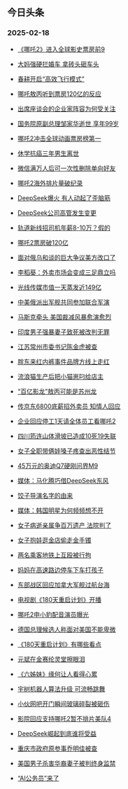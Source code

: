 ## 今日头条 
### 2025-02-18

+ [《哪吒2》进入全球影史票房前9](https://www.toutiao.com/trending/7472346566808931850/%3Fcategory_name%3Dtopic_innerflow%26event_type%3Dhot_board%26log_pb%3D%257B%2522category_name%2522%253A%2522topic_innerflow%2522%252C%2522cluster_type%2522%253A%25221%2522%252C%2522enter_from%2522%253A%2522click_category%2522%252C%2522entrance_hotspot%2522%253A%2522outside%2522%252C%2522event_type%2522%253A%2522hot_board%2522%252C%2522hot_board_cluster_id%2522%253A%25227472346566808931850%2522%252C%2522hot_board_impr_id%2522%253A%252220250218001145283BB2722C1CE6916C0E%2522%252C%2522jump_page%2522%253A%2522hot_board_page%2522%252C%2522location%2522%253A%2522news_hot_card%2522%252C%2522page_location%2522%253A%2522hot_board_page%2522%252C%2522rank%2522%253A%25221%2522%252C%2522source%2522%253A%2522trending_tab%2522%252C%2522style_id%2522%253A%252240132%2522%252C%2522title%2522%253A%2522%25E3%2580%258A%25E5%2593%25AA%25E5%2590%25922%25E3%2580%258B%25E8%25BF%259B%25E5%2585%25A5%25E5%2585%25A8%25E7%2590%2583%25E5%25BD%25B1%25E5%258F%25B2%25E7%25A5%25A8%25E6%2588%25BF%25E5%2589%258D9%2522%257D%26rank%3D1%26style_id%3D40132%26topic_id%3D7472346566808931850)

+ [大妈强硬拦婚车 拿砖头砸车头](https://www.toutiao.com/trending/7472254034498338825/%3Fcategory_name%3Dtopic_innerflow%26event_type%3Dhot_board%26log_pb%3D%257B%2522category_name%2522%253A%2522topic_innerflow%2522%252C%2522cluster_type%2522%253A%25226%2522%252C%2522enter_from%2522%253A%2522click_category%2522%252C%2522entrance_hotspot%2522%253A%2522outside%2522%252C%2522event_type%2522%253A%2522hot_board%2522%252C%2522hot_board_cluster_id%2522%253A%25227472254034498338825%2522%252C%2522hot_board_impr_id%2522%253A%252220250218001145283BB2722C1CE6916C0E%2522%252C%2522jump_page%2522%253A%2522hot_board_page%2522%252C%2522location%2522%253A%2522news_hot_card%2522%252C%2522page_location%2522%253A%2522hot_board_page%2522%252C%2522rank%2522%253A%25222%2522%252C%2522source%2522%253A%2522trending_tab%2522%252C%2522style_id%2522%253A%252240132%2522%252C%2522title%2522%253A%2522%25E5%25A4%25A7%25E5%25A6%2588%25E5%25BC%25BA%25E7%25A1%25AC%25E6%258B%25A6%25E5%25A9%259A%25E8%25BD%25A6%2B%25E6%258B%25BF%25E7%25A0%2596%25E5%25A4%25B4%25E7%25A0%25B8%25E8%25BD%25A6%25E5%25A4%25B4%2522%257D%26rank%3D2%26style_id%3D40132%26topic_id%3D7472254034498338825)

+ [春耕开启“高效飞行模式”](https://www.toutiao.com/article/7472301209341166132)

+ [哪吒敖丙听到票房120亿的反应](https://www.toutiao.com/trending/7471553085001957427/%3Fcategory_name%3Dtopic_innerflow%26event_type%3Dhot_board%26log_pb%3D%257B%2522category_name%2522%253A%2522topic_innerflow%2522%252C%2522cluster_type%2522%253A%25228%2522%252C%2522enter_from%2522%253A%2522click_category%2522%252C%2522entrance_hotspot%2522%253A%2522outside%2522%252C%2522event_type%2522%253A%2522hot_board%2522%252C%2522hot_board_cluster_id%2522%253A%25227471553085001957427%2522%252C%2522hot_board_impr_id%2522%253A%252220250218001145283BB2722C1CE6916C0E%2522%252C%2522jump_page%2522%253A%2522hot_board_page%2522%252C%2522location%2522%253A%2522news_hot_card%2522%252C%2522page_location%2522%253A%2522hot_board_page%2522%252C%2522rank%2522%253A%25224%2522%252C%2522source%2522%253A%2522trending_tab%2522%252C%2522style_id%2522%253A%252240132%2522%252C%2522title%2522%253A%2522%25E5%2593%25AA%25E5%2590%2592%25E6%2595%2596%25E4%25B8%2599%25E5%2590%25AC%25E5%2588%25B0%25E7%25A5%25A8%25E6%2588%25BF120%25E4%25BA%25BF%25E7%259A%2584%25E5%258F%258D%25E5%25BA%2594%2522%257D%26rank%3D4%26style_id%3D40132%26topic_id%3D7471553085001957427)

+ [出席座谈会的企业家阵容为何受关注](https://www.toutiao.com/trending/7472268721311108617/%3Fcategory_name%3Dtopic_innerflow%26event_type%3Dhot_board%26log_pb%3D%257B%2522category_name%2522%253A%2522topic_innerflow%2522%252C%2522cluster_type%2522%253A%25221%2522%252C%2522enter_from%2522%253A%2522click_category%2522%252C%2522entrance_hotspot%2522%253A%2522outside%2522%252C%2522event_type%2522%253A%2522hot_board%2522%252C%2522hot_board_cluster_id%2522%253A%25227472268721311108617%2522%252C%2522hot_board_impr_id%2522%253A%252220250218001145283BB2722C1CE6916C0E%2522%252C%2522jump_page%2522%253A%2522hot_board_page%2522%252C%2522location%2522%253A%2522news_hot_card%2522%252C%2522page_location%2522%253A%2522hot_board_page%2522%252C%2522rank%2522%253A%25225%2522%252C%2522source%2522%253A%2522trending_tab%2522%252C%2522style_id%2522%253A%252240132%2522%252C%2522title%2522%253A%2522%25E5%2587%25BA%25E5%25B8%25AD%25E5%25BA%25A7%25E8%25B0%2588%25E4%25BC%259A%25E7%259A%2584%25E4%25BC%2581%25E4%25B8%259A%25E5%25AE%25B6%25E9%2598%25B5%25E5%25AE%25B9%25E4%25B8%25BA%25E4%25BD%2595%25E5%258F%2597%25E5%2585%25B3%25E6%25B3%25A8%2522%257D%26rank%3D5%26style_id%3D40132%26topic_id%3D7472268721311108617)

+ [国务院原副总理邹家华逝世 享年99岁](https://www.toutiao.com/trending/7472314193128275994/%3Fcategory_name%3Dtopic_innerflow%26event_type%3Dhot_board%26log_pb%3D%257B%2522category_name%2522%253A%2522topic_innerflow%2522%252C%2522cluster_type%2522%253A%25222%2522%252C%2522enter_from%2522%253A%2522click_category%2522%252C%2522entrance_hotspot%2522%253A%2522outside%2522%252C%2522event_type%2522%253A%2522hot_board%2522%252C%2522hot_board_cluster_id%2522%253A%25227472314193128275994%2522%252C%2522hot_board_impr_id%2522%253A%252220250218001145283BB2722C1CE6916C0E%2522%252C%2522jump_page%2522%253A%2522hot_board_page%2522%252C%2522location%2522%253A%2522news_hot_card%2522%252C%2522page_location%2522%253A%2522hot_board_page%2522%252C%2522rank%2522%253A%25226%2522%252C%2522source%2522%253A%2522trending_tab%2522%252C%2522style_id%2522%253A%252240132%2522%252C%2522title%2522%253A%2522%25E5%259B%25BD%25E5%258A%25A1%25E9%2599%25A2%25E5%258E%259F%25E5%2589%25AF%25E6%2580%25BB%25E7%2590%2586%25E9%2582%25B9%25E5%25AE%25B6%25E5%258D%258E%25E9%2580%259D%25E4%25B8%2596%2B%25E4%25BA%25AB%25E5%25B9%25B499%25E5%25B2%2581%2522%257D%26rank%3D6%26style_id%3D40132%26topic_id%3D7472314193128275994)

+ [哪吒2冲击全球动画票房榜第一](https://www.toutiao.com/trending/7472226472225164827/%3Fcategory_name%3Dtopic_innerflow%26event_type%3Dhot_board%26log_pb%3D%257B%2522category_name%2522%253A%2522topic_innerflow%2522%252C%2522cluster_type%2522%253A%25222%2522%252C%2522enter_from%2522%253A%2522click_category%2522%252C%2522entrance_hotspot%2522%253A%2522outside%2522%252C%2522event_type%2522%253A%2522hot_board%2522%252C%2522hot_board_cluster_id%2522%253A%25227472226472225164827%2522%252C%2522hot_board_impr_id%2522%253A%252220250218001145283BB2722C1CE6916C0E%2522%252C%2522jump_page%2522%253A%2522hot_board_page%2522%252C%2522location%2522%253A%2522news_hot_card%2522%252C%2522page_location%2522%253A%2522hot_board_page%2522%252C%2522rank%2522%253A%25227%2522%252C%2522source%2522%253A%2522trending_tab%2522%252C%2522style_id%2522%253A%252240132%2522%252C%2522title%2522%253A%2522%25E5%2593%25AA%25E5%2590%25922%25E5%2586%25B2%25E5%2587%25BB%25E5%2585%25A8%25E7%2590%2583%25E5%258A%25A8%25E7%2594%25BB%25E7%25A5%25A8%25E6%2588%25BF%25E6%25A6%259C%25E7%25AC%25AC%25E4%25B8%2580%2522%257D%26rank%3D7%26style_id%3D40132%26topic_id%3D7472226472225164827)

+ [休学抗癌三年男生离世](https://www.toutiao.com/trending/7472305609745023039/%3Fcategory_name%3Dtopic_innerflow%26event_type%3Dhot_board%26log_pb%3D%257B%2522category_name%2522%253A%2522topic_innerflow%2522%252C%2522cluster_type%2522%253A%25220%2522%252C%2522enter_from%2522%253A%2522click_category%2522%252C%2522entrance_hotspot%2522%253A%2522outside%2522%252C%2522event_type%2522%253A%2522hot_board%2522%252C%2522hot_board_cluster_id%2522%253A%25227472305609745023039%2522%252C%2522hot_board_impr_id%2522%253A%252220250218001145283BB2722C1CE6916C0E%2522%252C%2522jump_page%2522%253A%2522hot_board_page%2522%252C%2522location%2522%253A%2522news_hot_card%2522%252C%2522page_location%2522%253A%2522hot_board_page%2522%252C%2522rank%2522%253A%25228%2522%252C%2522source%2522%253A%2522trending_tab%2522%252C%2522style_id%2522%253A%252240132%2522%252C%2522title%2522%253A%2522%25E4%25BC%2591%25E5%25AD%25A6%25E6%258A%2597%25E7%2599%258C%25E4%25B8%2589%25E5%25B9%25B4%25E7%2594%25B7%25E7%2594%259F%25E7%25A6%25BB%25E4%25B8%2596%2522%257D%26rank%3D8%26style_id%3D40132%26topic_id%3D7472305609745023039)

+ [微信满万人后可一次性删除单向好友](https://www.toutiao.com/trending/7471685895796785190/%3Fcategory_name%3Dtopic_innerflow%26event_type%3Dhot_board%26log_pb%3D%257B%2522category_name%2522%253A%2522topic_innerflow%2522%252C%2522cluster_type%2522%253A%25226%2522%252C%2522enter_from%2522%253A%2522click_category%2522%252C%2522entrance_hotspot%2522%253A%2522outside%2522%252C%2522event_type%2522%253A%2522hot_board%2522%252C%2522hot_board_cluster_id%2522%253A%25227471685895796785190%2522%252C%2522hot_board_impr_id%2522%253A%252220250218001145283BB2722C1CE6916C0E%2522%252C%2522jump_page%2522%253A%2522hot_board_page%2522%252C%2522location%2522%253A%2522news_hot_card%2522%252C%2522page_location%2522%253A%2522hot_board_page%2522%252C%2522rank%2522%253A%25229%2522%252C%2522source%2522%253A%2522trending_tab%2522%252C%2522style_id%2522%253A%252240132%2522%252C%2522title%2522%253A%2522%25E5%25BE%25AE%25E4%25BF%25A1%25E6%25BB%25A1%25E4%25B8%2587%25E4%25BA%25BA%25E5%2590%258E%25E5%258F%25AF%25E4%25B8%2580%25E6%25AC%25A1%25E6%2580%25A7%25E5%2588%25A0%25E9%2599%25A4%25E5%258D%2595%25E5%2590%2591%25E5%25A5%25BD%25E5%258F%258B%2522%257D%26rank%3D9%26style_id%3D40132%26topic_id%3D7471685895796785190)

+ [哪吒2海外排片量破纪录](https://www.toutiao.com/trending/7472155730485956105/%3Fcategory_name%3Dtopic_innerflow%26event_type%3Dhot_board%26log_pb%3D%257B%2522category_name%2522%253A%2522topic_innerflow%2522%252C%2522cluster_type%2522%253A%25222%2522%252C%2522enter_from%2522%253A%2522click_category%2522%252C%2522entrance_hotspot%2522%253A%2522outside%2522%252C%2522event_type%2522%253A%2522hot_board%2522%252C%2522hot_board_cluster_id%2522%253A%25227472155730485956105%2522%252C%2522hot_board_impr_id%2522%253A%252220250218001145283BB2722C1CE6916C0E%2522%252C%2522jump_page%2522%253A%2522hot_board_page%2522%252C%2522location%2522%253A%2522news_hot_card%2522%252C%2522page_location%2522%253A%2522hot_board_page%2522%252C%2522rank%2522%253A%252210%2522%252C%2522source%2522%253A%2522trending_tab%2522%252C%2522style_id%2522%253A%252240132%2522%252C%2522title%2522%253A%2522%25E5%2593%25AA%25E5%2590%25922%25E6%25B5%25B7%25E5%25A4%2596%25E6%258E%2592%25E7%2589%2587%25E9%2587%258F%25E7%25A0%25B4%25E7%25BA%25AA%25E5%25BD%2595%2522%257D%26rank%3D10%26style_id%3D40132%26topic_id%3D7472155730485956105)

+ [DeepSeek爆火 有人动起了歪脑筋](https://www.toutiao.com/trending/7472212857254723610/%3Fcategory_name%3Dtopic_innerflow%26event_type%3Dhot_board%26log_pb%3D%257B%2522category_name%2522%253A%2522topic_innerflow%2522%252C%2522cluster_type%2522%253A%25226%2522%252C%2522enter_from%2522%253A%2522click_category%2522%252C%2522entrance_hotspot%2522%253A%2522outside%2522%252C%2522event_type%2522%253A%2522hot_board%2522%252C%2522hot_board_cluster_id%2522%253A%25227472212857254723610%2522%252C%2522hot_board_impr_id%2522%253A%252220250218001145283BB2722C1CE6916C0E%2522%252C%2522jump_page%2522%253A%2522hot_board_page%2522%252C%2522location%2522%253A%2522news_hot_card%2522%252C%2522page_location%2522%253A%2522hot_board_page%2522%252C%2522rank%2522%253A%252211%2522%252C%2522source%2522%253A%2522trending_tab%2522%252C%2522style_id%2522%253A%252240132%2522%252C%2522title%2522%253A%2522DeepSeek%25E7%2588%2586%25E7%2581%25AB%2B%25E6%259C%2589%25E4%25BA%25BA%25E5%258A%25A8%25E8%25B5%25B7%25E4%25BA%2586%25E6%25AD%25AA%25E8%2584%2591%25E7%25AD%258B%2522%257D%26rank%3D11%26style_id%3D40132%26topic_id%3D7472212857254723610)

+ [DeepSeek公司高管发生变更](https://www.toutiao.com/trending/7471127379701039145/%3Fcategory_name%3Dtopic_innerflow%26event_type%3Dhot_board%26log_pb%3D%257B%2522category_name%2522%253A%2522topic_innerflow%2522%252C%2522cluster_type%2522%253A%25226%2522%252C%2522enter_from%2522%253A%2522click_category%2522%252C%2522entrance_hotspot%2522%253A%2522outside%2522%252C%2522event_type%2522%253A%2522hot_board%2522%252C%2522hot_board_cluster_id%2522%253A%25227471127379701039145%2522%252C%2522hot_board_impr_id%2522%253A%252220250218001145283BB2722C1CE6916C0E%2522%252C%2522jump_page%2522%253A%2522hot_board_page%2522%252C%2522location%2522%253A%2522news_hot_card%2522%252C%2522page_location%2522%253A%2522hot_board_page%2522%252C%2522rank%2522%253A%252212%2522%252C%2522source%2522%253A%2522trending_tab%2522%252C%2522style_id%2522%253A%252240132%2522%252C%2522title%2522%253A%2522DeepSeek%25E5%2585%25AC%25E5%258F%25B8%25E9%25AB%2598%25E7%25AE%25A1%25E5%258F%2591%25E7%2594%259F%25E5%258F%2598%25E6%259B%25B4%2522%257D%26rank%3D12%26style_id%3D40132%26topic_id%3D7471127379701039145)

+ [轨道新线招司机年薪8-10万？假的](https://www.toutiao.com/trending/7471608555301322791/%3Fcategory_name%3Dtopic_innerflow%26event_type%3Dhot_board%26log_pb%3D%257B%2522category_name%2522%253A%2522topic_innerflow%2522%252C%2522cluster_type%2522%253A%25222%2522%252C%2522enter_from%2522%253A%2522click_category%2522%252C%2522entrance_hotspot%2522%253A%2522outside%2522%252C%2522event_type%2522%253A%2522hot_board%2522%252C%2522hot_board_cluster_id%2522%253A%25227471608555301322791%2522%252C%2522hot_board_impr_id%2522%253A%252220250218001145283BB2722C1CE6916C0E%2522%252C%2522jump_page%2522%253A%2522hot_board_page%2522%252C%2522location%2522%253A%2522news_hot_card%2522%252C%2522page_location%2522%253A%2522hot_board_page%2522%252C%2522rank%2522%253A%252213%2522%252C%2522source%2522%253A%2522trending_tab%2522%252C%2522style_id%2522%253A%252240132%2522%252C%2522title%2522%253A%2522%25E8%25BD%25A8%25E9%2581%2593%25E6%2596%25B0%25E7%25BA%25BF%25E6%258B%259B%25E5%258F%25B8%25E6%259C%25BA%25E5%25B9%25B4%25E8%2596%25AA8-10%25E4%25B8%2587%25EF%25BC%259F%25E5%2581%2587%25E7%259A%2584%2522%257D%26rank%3D13%26style_id%3D40132%26topic_id%3D7471608555301322791)

+ [哪吒2票房破120亿](https://www.toutiao.com/trending/7469990779533135396/%3Fcategory_name%3Dtopic_innerflow%26event_type%3Dhot_board%26log_pb%3D%257B%2522category_name%2522%253A%2522topic_innerflow%2522%252C%2522cluster_type%2522%253A%25222%2522%252C%2522enter_from%2522%253A%2522click_category%2522%252C%2522entrance_hotspot%2522%253A%2522outside%2522%252C%2522event_type%2522%253A%2522hot_board%2522%252C%2522hot_board_cluster_id%2522%253A%25227469990779533135396%2522%252C%2522hot_board_impr_id%2522%253A%252220250218001145283BB2722C1CE6916C0E%2522%252C%2522jump_page%2522%253A%2522hot_board_page%2522%252C%2522location%2522%253A%2522news_hot_card%2522%252C%2522page_location%2522%253A%2522hot_board_page%2522%252C%2522rank%2522%253A%252214%2522%252C%2522source%2522%253A%2522trending_tab%2522%252C%2522style_id%2522%253A%252240132%2522%252C%2522title%2522%253A%2522%25E5%2593%25AA%25E5%2590%25922%25E7%25A5%25A8%25E6%2588%25BF%25E7%25A0%25B4120%25E4%25BA%25BF%2522%257D%26rank%3D14%26style_id%3D40132%26topic_id%3D7469990779533135396)

+ [面对俄乌和谈的巨大争议美方改口了](https://www.toutiao.com/trending/7471449615364259867/%3Fcategory_name%3Dtopic_innerflow%26event_type%3Dhot_board%26log_pb%3D%257B%2522category_name%2522%253A%2522topic_innerflow%2522%252C%2522cluster_type%2522%253A%25226%2522%252C%2522enter_from%2522%253A%2522click_category%2522%252C%2522entrance_hotspot%2522%253A%2522outside%2522%252C%2522event_type%2522%253A%2522hot_board%2522%252C%2522hot_board_cluster_id%2522%253A%25227471449615364259867%2522%252C%2522hot_board_impr_id%2522%253A%252220250218001145283BB2722C1CE6916C0E%2522%252C%2522jump_page%2522%253A%2522hot_board_page%2522%252C%2522location%2522%253A%2522news_hot_card%2522%252C%2522page_location%2522%253A%2522hot_board_page%2522%252C%2522rank%2522%253A%252215%2522%252C%2522source%2522%253A%2522trending_tab%2522%252C%2522style_id%2522%253A%252240132%2522%252C%2522title%2522%253A%2522%25E9%259D%25A2%25E5%25AF%25B9%25E4%25BF%2584%25E4%25B9%258C%25E5%2592%258C%25E8%25B0%2588%25E7%259A%2584%25E5%25B7%25A8%25E5%25A4%25A7%25E4%25BA%2589%25E8%25AE%25AE%25E7%25BE%258E%25E6%2596%25B9%25E6%2594%25B9%25E5%258F%25A3%25E4%25BA%2586%2522%257D%26rank%3D15%26style_id%3D40132%26topic_id%3D7471449615364259867)

+ [李稻葵：外卖市场会变成三足鼎立吗](https://www.toutiao.com/trending/7472317998301187623/%3Fcategory_name%3Dtopic_innerflow%26event_type%3Dhot_board%26log_pb%3D%257B%2522category_name%2522%253A%2522topic_innerflow%2522%252C%2522cluster_type%2522%253A%252213%2522%252C%2522enter_from%2522%253A%2522click_category%2522%252C%2522entrance_hotspot%2522%253A%2522outside%2522%252C%2522event_type%2522%253A%2522hot_board%2522%252C%2522hot_board_cluster_id%2522%253A%25227472317998301187623%2522%252C%2522hot_board_impr_id%2522%253A%252220250218001145283BB2722C1CE6916C0E%2522%252C%2522jump_page%2522%253A%2522hot_board_page%2522%252C%2522location%2522%253A%2522news_hot_card%2522%252C%2522page_location%2522%253A%2522hot_board_page%2522%252C%2522rank%2522%253A%252216%2522%252C%2522source%2522%253A%2522trending_tab%2522%252C%2522style_id%2522%253A%252240132%2522%252C%2522title%2522%253A%2522%25E6%259D%258E%25E7%25A8%25BB%25E8%2591%25B5%25EF%25BC%259A%25E5%25A4%2596%25E5%258D%2596%25E5%25B8%2582%25E5%259C%25BA%25E4%25BC%259A%25E5%258F%2598%25E6%2588%2590%25E4%25B8%2589%25E8%25B6%25B3%25E9%25BC%258E%25E7%25AB%258B%25E5%2590%2597%2522%257D%26rank%3D16%26style_id%3D40132%26topic_id%3D7472317998301187623)

+ [光线传媒市值一天蒸发近149亿](https://www.toutiao.com/trending/7471238028057378825/%3Fcategory_name%3Dtopic_innerflow%26event_type%3Dhot_board%26log_pb%3D%257B%2522category_name%2522%253A%2522topic_innerflow%2522%252C%2522cluster_type%2522%253A%25221%2522%252C%2522enter_from%2522%253A%2522click_category%2522%252C%2522entrance_hotspot%2522%253A%2522outside%2522%252C%2522event_type%2522%253A%2522hot_board%2522%252C%2522hot_board_cluster_id%2522%253A%25227471238028057378825%2522%252C%2522hot_board_impr_id%2522%253A%252220250218001145283BB2722C1CE6916C0E%2522%252C%2522jump_page%2522%253A%2522hot_board_page%2522%252C%2522location%2522%253A%2522news_hot_card%2522%252C%2522page_location%2522%253A%2522hot_board_page%2522%252C%2522rank%2522%253A%252217%2522%252C%2522source%2522%253A%2522trending_tab%2522%252C%2522style_id%2522%253A%252240132%2522%252C%2522title%2522%253A%2522%25E5%2585%2589%25E7%25BA%25BF%25E4%25BC%25A0%25E5%25AA%2592%25E5%25B8%2582%25E5%2580%25BC%25E4%25B8%2580%25E5%25A4%25A9%25E8%2592%25B8%25E5%258F%2591%25E8%25BF%2591149%25E4%25BA%25BF%2522%257D%26rank%3D17%26style_id%3D40132%26topic_id%3D7471238028057378825)

+ [中美俄派出军舰共同参加联合军演](https://www.toutiao.com/trending/7471927958053011507/%3Fcategory_name%3Dtopic_innerflow%26event_type%3Dhot_board%26log_pb%3D%257B%2522category_name%2522%253A%2522topic_innerflow%2522%252C%2522cluster_type%2522%253A%25226%2522%252C%2522enter_from%2522%253A%2522click_category%2522%252C%2522entrance_hotspot%2522%253A%2522outside%2522%252C%2522event_type%2522%253A%2522hot_board%2522%252C%2522hot_board_cluster_id%2522%253A%25227471927958053011507%2522%252C%2522hot_board_impr_id%2522%253A%252220250218001145283BB2722C1CE6916C0E%2522%252C%2522jump_page%2522%253A%2522hot_board_page%2522%252C%2522location%2522%253A%2522news_hot_card%2522%252C%2522page_location%2522%253A%2522hot_board_page%2522%252C%2522rank%2522%253A%252218%2522%252C%2522source%2522%253A%2522trending_tab%2522%252C%2522style_id%2522%253A%252240132%2522%252C%2522title%2522%253A%2522%25E4%25B8%25AD%25E7%25BE%258E%25E4%25BF%2584%25E6%25B4%25BE%25E5%2587%25BA%25E5%2586%259B%25E8%2588%25B0%25E5%2585%25B1%25E5%2590%258C%25E5%258F%2582%25E5%258A%25A0%25E8%2581%2594%25E5%2590%2588%25E5%2586%259B%25E6%25BC%2594%2522%257D%26rank%3D18%26style_id%3D40132%26topic_id%3D7471927958053011507)

+ [马斯克牵头 美国裁减风暴愈演愈烈](https://www.toutiao.com/trending/7472079158391177243/%3Fcategory_name%3Dtopic_innerflow%26event_type%3Dhot_board%26log_pb%3D%257B%2522category_name%2522%253A%2522topic_innerflow%2522%252C%2522cluster_type%2522%253A%25220%2522%252C%2522enter_from%2522%253A%2522click_category%2522%252C%2522entrance_hotspot%2522%253A%2522outside%2522%252C%2522event_type%2522%253A%2522hot_board%2522%252C%2522hot_board_cluster_id%2522%253A%25227472079158391177243%2522%252C%2522hot_board_impr_id%2522%253A%252220250218001145283BB2722C1CE6916C0E%2522%252C%2522jump_page%2522%253A%2522hot_board_page%2522%252C%2522location%2522%253A%2522news_hot_card%2522%252C%2522page_location%2522%253A%2522hot_board_page%2522%252C%2522rank%2522%253A%252219%2522%252C%2522source%2522%253A%2522trending_tab%2522%252C%2522style_id%2522%253A%252240132%2522%252C%2522title%2522%253A%2522%25E9%25A9%25AC%25E6%2596%25AF%25E5%2585%258B%25E7%2589%25B5%25E5%25A4%25B4%2B%25E7%25BE%258E%25E5%259B%25BD%25E8%25A3%2581%25E5%2587%258F%25E9%25A3%258E%25E6%259A%25B4%25E6%2584%2588%25E6%25BC%2594%25E6%2584%2588%25E7%2583%2588%2522%257D%26rank%3D19%26style_id%3D40132%26topic_id%3D7472079158391177243)

+ [印度男子强暴妻子致死被改判无罪](https://www.toutiao.com/trending/7472130726968852531/%3Fcategory_name%3Dtopic_innerflow%26event_type%3Dhot_board%26log_pb%3D%257B%2522category_name%2522%253A%2522topic_innerflow%2522%252C%2522cluster_type%2522%253A%25226%2522%252C%2522enter_from%2522%253A%2522click_category%2522%252C%2522entrance_hotspot%2522%253A%2522outside%2522%252C%2522event_type%2522%253A%2522hot_board%2522%252C%2522hot_board_cluster_id%2522%253A%25227472130726968852531%2522%252C%2522hot_board_impr_id%2522%253A%252220250218001145283BB2722C1CE6916C0E%2522%252C%2522jump_page%2522%253A%2522hot_board_page%2522%252C%2522location%2522%253A%2522news_hot_card%2522%252C%2522page_location%2522%253A%2522hot_board_page%2522%252C%2522rank%2522%253A%252220%2522%252C%2522source%2522%253A%2522trending_tab%2522%252C%2522style_id%2522%253A%252240132%2522%252C%2522title%2522%253A%2522%25E5%258D%25B0%25E5%25BA%25A6%25E7%2594%25B7%25E5%25AD%2590%25E5%25BC%25BA%25E6%259A%25B4%25E5%25A6%25BB%25E5%25AD%2590%25E8%2587%25B4%25E6%25AD%25BB%25E8%25A2%25AB%25E6%2594%25B9%25E5%2588%25A4%25E6%2597%25A0%25E7%25BD%25AA%2522%257D%26rank%3D20%26style_id%3D40132%26topic_id%3D7472130726968852531)

+ [江苏常州市委书记陈金虎被查](https://www.toutiao.com/trending/7472296265628257801/%3Fcategory_name%3Dtopic_innerflow%26event_type%3Dhot_board%26log_pb%3D%257B%2522category_name%2522%253A%2522topic_innerflow%2522%252C%2522cluster_type%2522%253A%25225%2522%252C%2522enter_from%2522%253A%2522click_category%2522%252C%2522entrance_hotspot%2522%253A%2522outside%2522%252C%2522event_type%2522%253A%2522hot_board%2522%252C%2522hot_board_cluster_id%2522%253A%25227472296265628257801%2522%252C%2522hot_board_impr_id%2522%253A%252220250218001145283BB2722C1CE6916C0E%2522%252C%2522jump_page%2522%253A%2522hot_board_page%2522%252C%2522location%2522%253A%2522news_hot_card%2522%252C%2522page_location%2522%253A%2522hot_board_page%2522%252C%2522rank%2522%253A%252221%2522%252C%2522source%2522%253A%2522trending_tab%2522%252C%2522style_id%2522%253A%252240132%2522%252C%2522title%2522%253A%2522%25E6%25B1%259F%25E8%258B%258F%25E5%25B8%25B8%25E5%25B7%259E%25E5%25B8%2582%25E5%25A7%2594%25E4%25B9%25A6%25E8%25AE%25B0%25E9%2599%2588%25E9%2587%2591%25E8%2599%258E%25E8%25A2%25AB%25E6%259F%25A5%2522%257D%26rank%3D21%26style_id%3D40132%26topic_id%3D7472296265628257801)

+ [胖东来红内裤事件品牌方线上走红](https://www.toutiao.com/trending/7471595864595742758/%3Fcategory_name%3Dtopic_innerflow%26event_type%3Dhot_board%26log_pb%3D%257B%2522category_name%2522%253A%2522topic_innerflow%2522%252C%2522cluster_type%2522%253A%25226%2522%252C%2522enter_from%2522%253A%2522click_category%2522%252C%2522entrance_hotspot%2522%253A%2522outside%2522%252C%2522event_type%2522%253A%2522hot_board%2522%252C%2522hot_board_cluster_id%2522%253A%25227471595864595742758%2522%252C%2522hot_board_impr_id%2522%253A%252220250218001145283BB2722C1CE6916C0E%2522%252C%2522jump_page%2522%253A%2522hot_board_page%2522%252C%2522location%2522%253A%2522news_hot_card%2522%252C%2522page_location%2522%253A%2522hot_board_page%2522%252C%2522rank%2522%253A%252222%2522%252C%2522source%2522%253A%2522trending_tab%2522%252C%2522style_id%2522%253A%252240132%2522%252C%2522title%2522%253A%2522%25E8%2583%2596%25E4%25B8%259C%25E6%259D%25A5%25E7%25BA%25A2%25E5%2586%2585%25E8%25A3%25A4%25E4%25BA%258B%25E4%25BB%25B6%25E5%2593%2581%25E7%2589%258C%25E6%2596%25B9%25E7%25BA%25BF%25E4%25B8%258A%25E8%25B5%25B0%25E7%25BA%25A2%2522%257D%26rank%3D22%26style_id%3D40132%26topic_id%3D7471595864595742758)

+ [流浪猫生产后把小猫崽叼给店主](https://www.toutiao.com/trending/7472206236533080073/%3Fcategory_name%3Dtopic_innerflow%26event_type%3Dhot_board%26log_pb%3D%257B%2522category_name%2522%253A%2522topic_innerflow%2522%252C%2522cluster_type%2522%253A%25226%2522%252C%2522enter_from%2522%253A%2522click_category%2522%252C%2522entrance_hotspot%2522%253A%2522outside%2522%252C%2522event_type%2522%253A%2522hot_board%2522%252C%2522hot_board_cluster_id%2522%253A%25227472206236533080073%2522%252C%2522hot_board_impr_id%2522%253A%252220250218001145283BB2722C1CE6916C0E%2522%252C%2522jump_page%2522%253A%2522hot_board_page%2522%252C%2522location%2522%253A%2522news_hot_card%2522%252C%2522page_location%2522%253A%2522hot_board_page%2522%252C%2522rank%2522%253A%252223%2522%252C%2522source%2522%253A%2522trending_tab%2522%252C%2522style_id%2522%253A%252240132%2522%252C%2522title%2522%253A%2522%25E6%25B5%2581%25E6%25B5%25AA%25E7%258C%25AB%25E7%2594%259F%25E4%25BA%25A7%25E5%2590%258E%25E6%258A%258A%25E5%25B0%258F%25E7%258C%25AB%25E5%25B4%25BD%25E5%258F%25BC%25E7%25BB%2599%25E5%25BA%2597%25E4%25B8%25BB%2522%257D%26rank%3D23%26style_id%3D40132%26topic_id%3D7472206236533080073)

+ [“百亿影龙”敖丙可能是苏州龙](https://www.toutiao.com/trending/7472232717388873778/%3Fcategory_name%3Dtopic_innerflow%26event_type%3Dhot_board%26log_pb%3D%257B%2522category_name%2522%253A%2522topic_innerflow%2522%252C%2522cluster_type%2522%253A%25226%2522%252C%2522enter_from%2522%253A%2522click_category%2522%252C%2522entrance_hotspot%2522%253A%2522outside%2522%252C%2522event_type%2522%253A%2522hot_board%2522%252C%2522hot_board_cluster_id%2522%253A%25227472232717388873778%2522%252C%2522hot_board_impr_id%2522%253A%252220250218001145283BB2722C1CE6916C0E%2522%252C%2522jump_page%2522%253A%2522hot_board_page%2522%252C%2522location%2522%253A%2522news_hot_card%2522%252C%2522page_location%2522%253A%2522hot_board_page%2522%252C%2522rank%2522%253A%252224%2522%252C%2522source%2522%253A%2522trending_tab%2522%252C%2522style_id%2522%253A%252240132%2522%252C%2522title%2522%253A%2522%25E2%2580%259C%25E7%2599%25BE%25E4%25BA%25BF%25E5%25BD%25B1%25E9%25BE%2599%25E2%2580%259D%25E6%2595%2596%25E4%25B8%2599%25E5%258F%25AF%25E8%2583%25BD%25E6%2598%25AF%25E8%258B%258F%25E5%25B7%259E%25E9%25BE%2599%2522%257D%26rank%3D24%26style_id%3D40132%26topic_id%3D7472232717388873778)

+ [传京东6800底薪招外卖员 知情人回应](https://www.toutiao.com/trending/7471320827640741942/%3Fcategory_name%3Dtopic_innerflow%26event_type%3Dhot_board%26log_pb%3D%257B%2522category_name%2522%253A%2522topic_innerflow%2522%252C%2522cluster_type%2522%253A%25220%2522%252C%2522enter_from%2522%253A%2522click_category%2522%252C%2522entrance_hotspot%2522%253A%2522outside%2522%252C%2522event_type%2522%253A%2522hot_board%2522%252C%2522hot_board_cluster_id%2522%253A%25227471320827640741942%2522%252C%2522hot_board_impr_id%2522%253A%252220250218001145283BB2722C1CE6916C0E%2522%252C%2522jump_page%2522%253A%2522hot_board_page%2522%252C%2522location%2522%253A%2522news_hot_card%2522%252C%2522page_location%2522%253A%2522hot_board_page%2522%252C%2522rank%2522%253A%252225%2522%252C%2522source%2522%253A%2522trending_tab%2522%252C%2522style_id%2522%253A%252240132%2522%252C%2522title%2522%253A%2522%25E4%25BC%25A0%25E4%25BA%25AC%25E4%25B8%259C6800%25E5%25BA%2595%25E8%2596%25AA%25E6%258B%259B%25E5%25A4%2596%25E5%258D%2596%25E5%2591%2598%2B%25E7%259F%25A5%25E6%2583%2585%25E4%25BA%25BA%25E5%259B%259E%25E5%25BA%2594%2522%257D%26rank%3D25%26style_id%3D40132%26topic_id%3D7471320827640741942)

+ [企业回应停工1天请全体员工看哪吒2](https://www.toutiao.com/trending/7472253501650059318/%3Fcategory_name%3Dtopic_innerflow%26event_type%3Dhot_board%26log_pb%3D%257B%2522category_name%2522%253A%2522topic_innerflow%2522%252C%2522cluster_type%2522%253A%25222%2522%252C%2522enter_from%2522%253A%2522click_category%2522%252C%2522entrance_hotspot%2522%253A%2522outside%2522%252C%2522event_type%2522%253A%2522hot_board%2522%252C%2522hot_board_cluster_id%2522%253A%25227472253501650059318%2522%252C%2522hot_board_impr_id%2522%253A%252220250218001145283BB2722C1CE6916C0E%2522%252C%2522jump_page%2522%253A%2522hot_board_page%2522%252C%2522location%2522%253A%2522news_hot_card%2522%252C%2522page_location%2522%253A%2522hot_board_page%2522%252C%2522rank%2522%253A%252226%2522%252C%2522source%2522%253A%2522trending_tab%2522%252C%2522style_id%2522%253A%252240132%2522%252C%2522title%2522%253A%2522%25E4%25BC%2581%25E4%25B8%259A%25E5%259B%259E%25E5%25BA%2594%25E5%2581%259C%25E5%25B7%25A51%25E5%25A4%25A9%25E8%25AF%25B7%25E5%2585%25A8%25E4%25BD%2593%25E5%2591%2598%25E5%25B7%25A5%25E7%259C%258B%25E5%2593%25AA%25E5%2590%25922%2522%257D%26rank%3D26%26style_id%3D40132%26topic_id%3D7472253501650059318)

+ [四川筠连山体滑坡已造成10死19失联](https://www.toutiao.com/trending/7472122622726340671/%3Fcategory_name%3Dtopic_innerflow%26event_type%3Dhot_board%26log_pb%3D%257B%2522category_name%2522%253A%2522topic_innerflow%2522%252C%2522cluster_type%2522%253A%25222%2522%252C%2522enter_from%2522%253A%2522click_category%2522%252C%2522entrance_hotspot%2522%253A%2522outside%2522%252C%2522event_type%2522%253A%2522hot_board%2522%252C%2522hot_board_cluster_id%2522%253A%25227472122622726340671%2522%252C%2522hot_board_impr_id%2522%253A%252220250218001145283BB2722C1CE6916C0E%2522%252C%2522jump_page%2522%253A%2522hot_board_page%2522%252C%2522location%2522%253A%2522news_hot_card%2522%252C%2522page_location%2522%253A%2522hot_board_page%2522%252C%2522rank%2522%253A%252227%2522%252C%2522source%2522%253A%2522trending_tab%2522%252C%2522style_id%2522%253A%252240132%2522%252C%2522title%2522%253A%2522%25E5%259B%259B%25E5%25B7%259D%25E7%25AD%25A0%25E8%25BF%259E%25E5%25B1%25B1%25E4%25BD%2593%25E6%25BB%2591%25E5%259D%25A1%25E5%25B7%25B2%25E9%2580%25A0%25E6%2588%259010%25E6%25AD%25BB19%25E5%25A4%25B1%25E8%2581%2594%2522%257D%26rank%3D27%26style_id%3D40132%26topic_id%3D7472122622726340671)

+ [女子全职带俩娃嗓子疼查出恶性结节](https://www.toutiao.com/trending/7472263254674227251/%3Fcategory_name%3Dtopic_innerflow%26event_type%3Dhot_board%26log_pb%3D%257B%2522category_name%2522%253A%2522topic_innerflow%2522%252C%2522cluster_type%2522%253A%25226%2522%252C%2522enter_from%2522%253A%2522click_category%2522%252C%2522entrance_hotspot%2522%253A%2522outside%2522%252C%2522event_type%2522%253A%2522hot_board%2522%252C%2522hot_board_cluster_id%2522%253A%25227472263254674227251%2522%252C%2522hot_board_impr_id%2522%253A%252220250218001145283BB2722C1CE6916C0E%2522%252C%2522jump_page%2522%253A%2522hot_board_page%2522%252C%2522location%2522%253A%2522news_hot_card%2522%252C%2522page_location%2522%253A%2522hot_board_page%2522%252C%2522rank%2522%253A%252228%2522%252C%2522source%2522%253A%2522trending_tab%2522%252C%2522style_id%2522%253A%252240132%2522%252C%2522title%2522%253A%2522%25E5%25A5%25B3%25E5%25AD%2590%25E5%2585%25A8%25E8%2581%258C%25E5%25B8%25A6%25E4%25BF%25A9%25E5%25A8%2583%25E5%2597%2593%25E5%25AD%2590%25E7%2596%25BC%25E6%259F%25A5%25E5%2587%25BA%25E6%2581%25B6%25E6%2580%25A7%25E7%25BB%2593%25E8%258A%2582%2522%257D%26rank%3D28%26style_id%3D40132%26topic_id%3D7472263254674227251)

+ [45万元的奥迪Q7硬刚问界M9](https://www.toutiao.com/trending/7471455875472621595/%3Fcategory_name%3Dtopic_innerflow%26event_type%3Dhot_board%26log_pb%3D%257B%2522category_name%2522%253A%2522topic_innerflow%2522%252C%2522cluster_type%2522%253A%25222%2522%252C%2522enter_from%2522%253A%2522click_category%2522%252C%2522entrance_hotspot%2522%253A%2522outside%2522%252C%2522event_type%2522%253A%2522hot_board%2522%252C%2522hot_board_cluster_id%2522%253A%25227471455875472621595%2522%252C%2522hot_board_impr_id%2522%253A%252220250218001145283BB2722C1CE6916C0E%2522%252C%2522jump_page%2522%253A%2522hot_board_page%2522%252C%2522location%2522%253A%2522news_hot_card%2522%252C%2522page_location%2522%253A%2522hot_board_page%2522%252C%2522rank%2522%253A%252229%2522%252C%2522source%2522%253A%2522trending_tab%2522%252C%2522style_id%2522%253A%252240132%2522%252C%2522title%2522%253A%252245%25E4%25B8%2587%25E5%2585%2583%25E7%259A%2584%25E5%25A5%25A5%25E8%25BF%25AAQ7%25E7%25A1%25AC%25E5%2588%259A%25E9%2597%25AE%25E7%2595%258CM9%2522%257D%26rank%3D29%26style_id%3D40132%26topic_id%3D7471455875472621595)

+ [媒体：马化腾巧借DeepSeek东风](https://www.toutiao.com/trending/7472302839788736009/%3Fcategory_name%3Dtopic_innerflow%26event_type%3Dhot_board%26log_pb%3D%257B%2522category_name%2522%253A%2522topic_innerflow%2522%252C%2522cluster_type%2522%253A%252213%2522%252C%2522enter_from%2522%253A%2522click_category%2522%252C%2522entrance_hotspot%2522%253A%2522outside%2522%252C%2522event_type%2522%253A%2522hot_board%2522%252C%2522hot_board_cluster_id%2522%253A%25227472302839788736009%2522%252C%2522hot_board_impr_id%2522%253A%252220250218001145283BB2722C1CE6916C0E%2522%252C%2522jump_page%2522%253A%2522hot_board_page%2522%252C%2522location%2522%253A%2522news_hot_card%2522%252C%2522page_location%2522%253A%2522hot_board_page%2522%252C%2522rank%2522%253A%252230%2522%252C%2522source%2522%253A%2522trending_tab%2522%252C%2522style_id%2522%253A%252240132%2522%252C%2522title%2522%253A%2522%25E5%25AA%2592%25E4%25BD%2593%25EF%25BC%259A%25E9%25A9%25AC%25E5%258C%2596%25E8%2585%25BE%25E5%25B7%25A7%25E5%2580%259FDeepSeek%25E4%25B8%259C%25E9%25A3%258E%2522%257D%26rank%3D30%26style_id%3D40132%26topic_id%3D7472302839788736009)

+ [饺子导演名字的由来](https://www.toutiao.com/trending/7471488385614643209/%3Fcategory_name%3Dtopic_innerflow%26event_type%3Dhot_board%26log_pb%3D%257B%2522category_name%2522%253A%2522topic_innerflow%2522%252C%2522cluster_type%2522%253A%25226%2522%252C%2522enter_from%2522%253A%2522click_category%2522%252C%2522entrance_hotspot%2522%253A%2522outside%2522%252C%2522event_type%2522%253A%2522hot_board%2522%252C%2522hot_board_cluster_id%2522%253A%25227471488385614643209%2522%252C%2522hot_board_impr_id%2522%253A%252220250218001145283BB2722C1CE6916C0E%2522%252C%2522jump_page%2522%253A%2522hot_board_page%2522%252C%2522location%2522%253A%2522news_hot_card%2522%252C%2522page_location%2522%253A%2522hot_board_page%2522%252C%2522rank%2522%253A%252231%2522%252C%2522source%2522%253A%2522trending_tab%2522%252C%2522style_id%2522%253A%252240132%2522%252C%2522title%2522%253A%2522%25E9%25A5%25BA%25E5%25AD%2590%25E5%25AF%25BC%25E6%25BC%2594%25E5%2590%258D%25E5%25AD%2597%25E7%259A%2584%25E7%2594%25B1%25E6%259D%25A5%2522%257D%26rank%3D31%26style_id%3D40132%26topic_id%3D7471488385614643209)

+ [媒体：韩国明星为何频频想不开](https://www.toutiao.com/trending/7472294945420742170/%3Fcategory_name%3Dtopic_innerflow%26event_type%3Dhot_board%26log_pb%3D%257B%2522category_name%2522%253A%2522topic_innerflow%2522%252C%2522cluster_type%2522%253A%252213%2522%252C%2522enter_from%2522%253A%2522click_category%2522%252C%2522entrance_hotspot%2522%253A%2522outside%2522%252C%2522event_type%2522%253A%2522hot_board%2522%252C%2522hot_board_cluster_id%2522%253A%25227472294945420742170%2522%252C%2522hot_board_impr_id%2522%253A%252220250218001145283BB2722C1CE6916C0E%2522%252C%2522jump_page%2522%253A%2522hot_board_page%2522%252C%2522location%2522%253A%2522news_hot_card%2522%252C%2522page_location%2522%253A%2522hot_board_page%2522%252C%2522rank%2522%253A%252232%2522%252C%2522source%2522%253A%2522trending_tab%2522%252C%2522style_id%2522%253A%252240132%2522%252C%2522title%2522%253A%2522%25E5%25AA%2592%25E4%25BD%2593%25EF%25BC%259A%25E9%259F%25A9%25E5%259B%25BD%25E6%2598%258E%25E6%2598%259F%25E4%25B8%25BA%25E4%25BD%2595%25E9%25A2%2591%25E9%25A2%2591%25E6%2583%25B3%25E4%25B8%258D%25E5%25BC%2580%2522%257D%26rank%3D32%26style_id%3D40132%26topic_id%3D7472294945420742170)

+ [女子病逝亲属争百万遗产 法院判了](https://www.toutiao.com/trending/7472278459641757722/%3Fcategory_name%3Dtopic_innerflow%26event_type%3Dhot_board%26log_pb%3D%257B%2522category_name%2522%253A%2522topic_innerflow%2522%252C%2522cluster_type%2522%253A%25226%2522%252C%2522enter_from%2522%253A%2522click_category%2522%252C%2522entrance_hotspot%2522%253A%2522outside%2522%252C%2522event_type%2522%253A%2522hot_board%2522%252C%2522hot_board_cluster_id%2522%253A%25227472278459641757722%2522%252C%2522hot_board_impr_id%2522%253A%252220250218001145283BB2722C1CE6916C0E%2522%252C%2522jump_page%2522%253A%2522hot_board_page%2522%252C%2522location%2522%253A%2522news_hot_card%2522%252C%2522page_location%2522%253A%2522hot_board_page%2522%252C%2522rank%2522%253A%252233%2522%252C%2522source%2522%253A%2522trending_tab%2522%252C%2522style_id%2522%253A%252240132%2522%252C%2522title%2522%253A%2522%25E5%25A5%25B3%25E5%25AD%2590%25E7%2597%2585%25E9%2580%259D%25E4%25BA%25B2%25E5%25B1%259E%25E4%25BA%2589%25E7%2599%25BE%25E4%25B8%2587%25E9%2581%2597%25E4%25BA%25A7%2B%25E6%25B3%2595%25E9%2599%25A2%25E5%2588%25A4%25E4%25BA%2586%2522%257D%26rank%3D33%26style_id%3D40132%26topic_id%3D7472278459641757722)

+ [女子抱娃逛金店偷走金手镯](https://www.toutiao.com/trending/7472202715217608742/%3Fcategory_name%3Dtopic_innerflow%26event_type%3Dhot_board%26log_pb%3D%257B%2522category_name%2522%253A%2522topic_innerflow%2522%252C%2522cluster_type%2522%253A%25226%2522%252C%2522enter_from%2522%253A%2522click_category%2522%252C%2522entrance_hotspot%2522%253A%2522outside%2522%252C%2522event_type%2522%253A%2522hot_board%2522%252C%2522hot_board_cluster_id%2522%253A%25227472202715217608742%2522%252C%2522hot_board_impr_id%2522%253A%252220250218001145283BB2722C1CE6916C0E%2522%252C%2522jump_page%2522%253A%2522hot_board_page%2522%252C%2522location%2522%253A%2522news_hot_card%2522%252C%2522page_location%2522%253A%2522hot_board_page%2522%252C%2522rank%2522%253A%252234%2522%252C%2522source%2522%253A%2522trending_tab%2522%252C%2522style_id%2522%253A%252240132%2522%252C%2522title%2522%253A%2522%25E5%25A5%25B3%25E5%25AD%2590%25E6%258A%25B1%25E5%25A8%2583%25E9%2580%259B%25E9%2587%2591%25E5%25BA%2597%25E5%2581%25B7%25E8%25B5%25B0%25E9%2587%2591%25E6%2589%258B%25E9%2595%25AF%2522%257D%26rank%3D34%26style_id%3D40132%26topic_id%3D7472202715217608742)

+ [两名乘客地铁上互殴被行拘](https://www.toutiao.com/trending/7471457773999652901/%3Fcategory_name%3Dtopic_innerflow%26event_type%3Dhot_board%26log_pb%3D%257B%2522category_name%2522%253A%2522topic_innerflow%2522%252C%2522cluster_type%2522%253A%25226%2522%252C%2522enter_from%2522%253A%2522click_category%2522%252C%2522entrance_hotspot%2522%253A%2522outside%2522%252C%2522event_type%2522%253A%2522hot_board%2522%252C%2522hot_board_cluster_id%2522%253A%25227471457773999652901%2522%252C%2522hot_board_impr_id%2522%253A%252220250218001145283BB2722C1CE6916C0E%2522%252C%2522jump_page%2522%253A%2522hot_board_page%2522%252C%2522location%2522%253A%2522news_hot_card%2522%252C%2522page_location%2522%253A%2522hot_board_page%2522%252C%2522rank%2522%253A%252235%2522%252C%2522source%2522%253A%2522trending_tab%2522%252C%2522style_id%2522%253A%252240132%2522%252C%2522title%2522%253A%2522%25E4%25B8%25A4%25E5%2590%258D%25E4%25B9%2598%25E5%25AE%25A2%25E5%259C%25B0%25E9%2593%2581%25E4%25B8%258A%25E4%25BA%2592%25E6%25AE%25B4%25E8%25A2%25AB%25E8%25A1%258C%25E6%258B%2598%2522%257D%26rank%3D35%26style_id%3D40132%26topic_id%3D7471457773999652901)

+ [妈妈在高速路边停车下车打孩子](https://www.toutiao.com/trending/7471956417633812506/%3Fcategory_name%3Dtopic_innerflow%26event_type%3Dhot_board%26log_pb%3D%257B%2522category_name%2522%253A%2522topic_innerflow%2522%252C%2522cluster_type%2522%253A%25226%2522%252C%2522enter_from%2522%253A%2522click_category%2522%252C%2522entrance_hotspot%2522%253A%2522outside%2522%252C%2522event_type%2522%253A%2522hot_board%2522%252C%2522hot_board_cluster_id%2522%253A%25227471956417633812506%2522%252C%2522hot_board_impr_id%2522%253A%252220250218001145283BB2722C1CE6916C0E%2522%252C%2522jump_page%2522%253A%2522hot_board_page%2522%252C%2522location%2522%253A%2522news_hot_card%2522%252C%2522page_location%2522%253A%2522hot_board_page%2522%252C%2522rank%2522%253A%252236%2522%252C%2522source%2522%253A%2522trending_tab%2522%252C%2522style_id%2522%253A%252240132%2522%252C%2522title%2522%253A%2522%25E5%25A6%2588%25E5%25A6%2588%25E5%259C%25A8%25E9%25AB%2598%25E9%2580%259F%25E8%25B7%25AF%25E8%25BE%25B9%25E5%2581%259C%25E8%25BD%25A6%25E4%25B8%258B%25E8%25BD%25A6%25E6%2589%2593%25E5%25AD%25A9%25E5%25AD%2590%2522%257D%26rank%3D36%26style_id%3D40132%26topic_id%3D7471956417633812506)

+ [东部战区回应加拿大军舰过航台海](https://www.toutiao.com/trending/7472155470900235803/%3Fcategory_name%3Dtopic_innerflow%26event_type%3Dhot_board%26log_pb%3D%257B%2522category_name%2522%253A%2522topic_innerflow%2522%252C%2522cluster_type%2522%253A%25225%2522%252C%2522enter_from%2522%253A%2522click_category%2522%252C%2522entrance_hotspot%2522%253A%2522outside%2522%252C%2522event_type%2522%253A%2522hot_board%2522%252C%2522hot_board_cluster_id%2522%253A%25227472155470900235803%2522%252C%2522hot_board_impr_id%2522%253A%252220250218001145283BB2722C1CE6916C0E%2522%252C%2522jump_page%2522%253A%2522hot_board_page%2522%252C%2522location%2522%253A%2522news_hot_card%2522%252C%2522page_location%2522%253A%2522hot_board_page%2522%252C%2522rank%2522%253A%252237%2522%252C%2522source%2522%253A%2522trending_tab%2522%252C%2522style_id%2522%253A%252240132%2522%252C%2522title%2522%253A%2522%25E4%25B8%259C%25E9%2583%25A8%25E6%2588%2598%25E5%258C%25BA%25E5%259B%259E%25E5%25BA%2594%25E5%258A%25A0%25E6%258B%25BF%25E5%25A4%25A7%25E5%2586%259B%25E8%2588%25B0%25E8%25BF%2587%25E8%2588%25AA%25E5%258F%25B0%25E6%25B5%25B7%2522%257D%26rank%3D37%26style_id%3D40132%26topic_id%3D7472155470900235803)

+ [电视剧《180天重启计划》开播](https://www.toutiao.com/trending/7472193007421456447/%3Fcategory_name%3Dtopic_innerflow%26event_type%3Dhot_board%26log_pb%3D%257B%2522category_name%2522%253A%2522topic_innerflow%2522%252C%2522cluster_type%2522%253A%25228%2522%252C%2522enter_from%2522%253A%2522click_category%2522%252C%2522entrance_hotspot%2522%253A%2522outside%2522%252C%2522event_type%2522%253A%2522hot_board%2522%252C%2522hot_board_cluster_id%2522%253A%25227472193007421456447%2522%252C%2522hot_board_impr_id%2522%253A%252220250218001145283BB2722C1CE6916C0E%2522%252C%2522jump_page%2522%253A%2522hot_board_page%2522%252C%2522location%2522%253A%2522news_hot_card%2522%252C%2522page_location%2522%253A%2522hot_board_page%2522%252C%2522rank%2522%253A%252238%2522%252C%2522source%2522%253A%2522trending_tab%2522%252C%2522style_id%2522%253A%252240132%2522%252C%2522title%2522%253A%2522%25E7%2594%25B5%25E8%25A7%2586%25E5%2589%25A7%25E3%2580%258A180%25E5%25A4%25A9%25E9%2587%258D%25E5%2590%25AF%25E8%25AE%25A1%25E5%2588%2592%25E3%2580%258B%25E5%25BC%2580%25E6%2592%25AD%2522%257D%26rank%3D38%26style_id%3D40132%26topic_id%3D7472193007421456447)

+ [哪吒2申小豹配音演员曝光](https://www.toutiao.com/trending/7471531058007326757/%3Fcategory_name%3Dtopic_innerflow%26event_type%3Dhot_board%26log_pb%3D%257B%2522category_name%2522%253A%2522topic_innerflow%2522%252C%2522cluster_type%2522%253A%25226%2522%252C%2522enter_from%2522%253A%2522click_category%2522%252C%2522entrance_hotspot%2522%253A%2522outside%2522%252C%2522event_type%2522%253A%2522hot_board%2522%252C%2522hot_board_cluster_id%2522%253A%25227471531058007326757%2522%252C%2522hot_board_impr_id%2522%253A%252220250218001145283BB2722C1CE6916C0E%2522%252C%2522jump_page%2522%253A%2522hot_board_page%2522%252C%2522location%2522%253A%2522news_hot_card%2522%252C%2522page_location%2522%253A%2522hot_board_page%2522%252C%2522rank%2522%253A%252239%2522%252C%2522source%2522%253A%2522trending_tab%2522%252C%2522style_id%2522%253A%252240132%2522%252C%2522title%2522%253A%2522%25E5%2593%25AA%25E5%2590%25922%25E7%2594%25B3%25E5%25B0%258F%25E8%25B1%25B9%25E9%2585%258D%25E9%259F%25B3%25E6%25BC%2594%25E5%2591%2598%25E6%259B%259D%25E5%2585%2589%2522%257D%26rank%3D39%26style_id%3D40132%26topic_id%3D7471531058007326757)

+ [德国总理候选人称面对美国不能卑微](https://www.toutiao.com/trending/7472326375840530470/%3Fcategory_name%3Dtopic_innerflow%26event_type%3Dhot_board%26log_pb%3D%257B%2522category_name%2522%253A%2522topic_innerflow%2522%252C%2522cluster_type%2522%253A%25220%2522%252C%2522enter_from%2522%253A%2522click_category%2522%252C%2522entrance_hotspot%2522%253A%2522outside%2522%252C%2522event_type%2522%253A%2522hot_board%2522%252C%2522hot_board_cluster_id%2522%253A%25227472326375840530470%2522%252C%2522hot_board_impr_id%2522%253A%252220250218001145283BB2722C1CE6916C0E%2522%252C%2522jump_page%2522%253A%2522hot_board_page%2522%252C%2522location%2522%253A%2522news_hot_card%2522%252C%2522page_location%2522%253A%2522hot_board_page%2522%252C%2522rank%2522%253A%252240%2522%252C%2522source%2522%253A%2522trending_tab%2522%252C%2522style_id%2522%253A%252240132%2522%252C%2522title%2522%253A%2522%25E5%25BE%25B7%25E5%259B%25BD%25E6%2580%25BB%25E7%2590%2586%25E5%2580%2599%25E9%2580%2589%25E4%25BA%25BA%25E7%25A7%25B0%25E9%259D%25A2%25E5%25AF%25B9%25E7%25BE%258E%25E5%259B%25BD%25E4%25B8%258D%25E8%2583%25BD%25E5%258D%2591%25E5%25BE%25AE%2522%257D%26rank%3D40%26style_id%3D40132%26topic_id%3D7472326375840530470)

+ [《180天重启计划》有哪些看点](https://www.toutiao.com/trending/7472008767538905139/%3Fcategory_name%3Dtopic_innerflow%26event_type%3Dhot_board%26log_pb%3D%257B%2522category_name%2522%253A%2522topic_innerflow%2522%252C%2522cluster_type%2522%253A%25226%2522%252C%2522enter_from%2522%253A%2522click_category%2522%252C%2522entrance_hotspot%2522%253A%2522outside%2522%252C%2522event_type%2522%253A%2522hot_board%2522%252C%2522hot_board_cluster_id%2522%253A%25227472008767538905139%2522%252C%2522hot_board_impr_id%2522%253A%252220250218001145283BB2722C1CE6916C0E%2522%252C%2522jump_page%2522%253A%2522hot_board_page%2522%252C%2522location%2522%253A%2522news_hot_card%2522%252C%2522page_location%2522%253A%2522hot_board_page%2522%252C%2522rank%2522%253A%252241%2522%252C%2522source%2522%253A%2522trending_tab%2522%252C%2522style_id%2522%253A%252240132%2522%252C%2522title%2522%253A%2522%25E3%2580%258A180%25E5%25A4%25A9%25E9%2587%258D%25E5%2590%25AF%25E8%25AE%25A1%25E5%2588%2592%25E3%2580%258B%25E6%259C%2589%25E5%2593%25AA%25E4%25BA%259B%25E7%259C%258B%25E7%2582%25B9%2522%257D%26rank%3D41%26style_id%3D40132%26topic_id%3D7472008767538905139)

+ [元斌在金赛纶灵堂擦眼泪](https://www.toutiao.com/trending/7472028448333168667/%3Fcategory_name%3Dtopic_innerflow%26event_type%3Dhot_board%26log_pb%3D%257B%2522category_name%2522%253A%2522topic_innerflow%2522%252C%2522cluster_type%2522%253A%25226%2522%252C%2522enter_from%2522%253A%2522click_category%2522%252C%2522entrance_hotspot%2522%253A%2522outside%2522%252C%2522event_type%2522%253A%2522hot_board%2522%252C%2522hot_board_cluster_id%2522%253A%25227472028448333168667%2522%252C%2522hot_board_impr_id%2522%253A%252220250218001145283BB2722C1CE6916C0E%2522%252C%2522jump_page%2522%253A%2522hot_board_page%2522%252C%2522location%2522%253A%2522news_hot_card%2522%252C%2522page_location%2522%253A%2522hot_board_page%2522%252C%2522rank%2522%253A%252242%2522%252C%2522source%2522%253A%2522trending_tab%2522%252C%2522style_id%2522%253A%252240132%2522%252C%2522title%2522%253A%2522%25E5%2585%2583%25E6%2596%258C%25E5%259C%25A8%25E9%2587%2591%25E8%25B5%259B%25E7%25BA%25B6%25E7%2581%25B5%25E5%25A0%2582%25E6%2593%25A6%25E7%259C%25BC%25E6%25B3%25AA%2522%257D%26rank%3D42%26style_id%3D40132%26topic_id%3D7472028448333168667)

+ [《六姊妹》缘何让人看得心累](https://www.toutiao.com/trending/7472339048422444555/%3Fcategory_name%3Dtopic_innerflow%26event_type%3Dhot_board%26log_pb%3D%257B%2522category_name%2522%253A%2522topic_innerflow%2522%252C%2522cluster_type%2522%253A%252213%2522%252C%2522enter_from%2522%253A%2522click_category%2522%252C%2522entrance_hotspot%2522%253A%2522outside%2522%252C%2522event_type%2522%253A%2522hot_board%2522%252C%2522hot_board_cluster_id%2522%253A%25227472339048422444555%2522%252C%2522hot_board_impr_id%2522%253A%252220250218001145283BB2722C1CE6916C0E%2522%252C%2522jump_page%2522%253A%2522hot_board_page%2522%252C%2522location%2522%253A%2522news_hot_card%2522%252C%2522page_location%2522%253A%2522hot_board_page%2522%252C%2522rank%2522%253A%252243%2522%252C%2522source%2522%253A%2522trending_tab%2522%252C%2522style_id%2522%253A%252240132%2522%252C%2522title%2522%253A%2522%25E3%2580%258A%25E5%2585%25AD%25E5%25A7%258A%25E5%25A6%25B9%25E3%2580%258B%25E7%25BC%2598%25E4%25BD%2595%25E8%25AE%25A9%25E4%25BA%25BA%25E7%259C%258B%25E5%25BE%2597%25E5%25BF%2583%25E7%25B4%25AF%2522%257D%26rank%3D43%26style_id%3D40132%26topic_id%3D7472339048422444555)

+ [宇树机器人算法升级 可流畅跳舞](https://www.toutiao.com/trending/7472147808896892978/%3Fcategory_name%3Dtopic_innerflow%26event_type%3Dhot_board%26log_pb%3D%257B%2522category_name%2522%253A%2522topic_innerflow%2522%252C%2522cluster_type%2522%253A%25220%2522%252C%2522enter_from%2522%253A%2522click_category%2522%252C%2522entrance_hotspot%2522%253A%2522outside%2522%252C%2522event_type%2522%253A%2522hot_board%2522%252C%2522hot_board_cluster_id%2522%253A%25227472147808896892978%2522%252C%2522hot_board_impr_id%2522%253A%252220250218001145283BB2722C1CE6916C0E%2522%252C%2522jump_page%2522%253A%2522hot_board_page%2522%252C%2522location%2522%253A%2522news_hot_card%2522%252C%2522page_location%2522%253A%2522hot_board_page%2522%252C%2522rank%2522%253A%252244%2522%252C%2522source%2522%253A%2522trending_tab%2522%252C%2522style_id%2522%253A%252240132%2522%252C%2522title%2522%253A%2522%25E5%25AE%2587%25E6%25A0%2591%25E6%259C%25BA%25E5%2599%25A8%25E4%25BA%25BA%25E7%25AE%2597%25E6%25B3%2595%25E5%258D%2587%25E7%25BA%25A7%2B%25E5%258F%25AF%25E6%25B5%2581%25E7%2595%2585%25E8%25B7%25B3%25E8%2588%259E%2522%257D%26rank%3D44%26style_id%3D40132%26topic_id%3D7472147808896892978)

+ [小伙网吧开门瞬间玻璃碎裂被砸伤](https://www.toutiao.com/trending/7472215542737780787/%3Fcategory_name%3Dtopic_innerflow%26event_type%3Dhot_board%26log_pb%3D%257B%2522category_name%2522%253A%2522topic_innerflow%2522%252C%2522cluster_type%2522%253A%25226%2522%252C%2522enter_from%2522%253A%2522click_category%2522%252C%2522entrance_hotspot%2522%253A%2522outside%2522%252C%2522event_type%2522%253A%2522hot_board%2522%252C%2522hot_board_cluster_id%2522%253A%25227472215542737780787%2522%252C%2522hot_board_impr_id%2522%253A%252220250218001145283BB2722C1CE6916C0E%2522%252C%2522jump_page%2522%253A%2522hot_board_page%2522%252C%2522location%2522%253A%2522news_hot_card%2522%252C%2522page_location%2522%253A%2522hot_board_page%2522%252C%2522rank%2522%253A%252245%2522%252C%2522source%2522%253A%2522trending_tab%2522%252C%2522style_id%2522%253A%252240132%2522%252C%2522title%2522%253A%2522%25E5%25B0%258F%25E4%25BC%2599%25E7%25BD%2591%25E5%2590%25A7%25E5%25BC%2580%25E9%2597%25A8%25E7%259E%25AC%25E9%2597%25B4%25E7%258E%25BB%25E7%2592%2583%25E7%25A2%258E%25E8%25A3%2582%25E8%25A2%25AB%25E7%25A0%25B8%25E4%25BC%25A4%2522%257D%26rank%3D45%26style_id%3D40132%26topic_id%3D7472215542737780787)

+ [影院回应支持哪吒2暂不排片美队4](https://www.toutiao.com/trending/7471179655518240787/%3Fcategory_name%3Dtopic_innerflow%26event_type%3Dhot_board%26log_pb%3D%257B%2522category_name%2522%253A%2522topic_innerflow%2522%252C%2522cluster_type%2522%253A%25222%2522%252C%2522enter_from%2522%253A%2522click_category%2522%252C%2522entrance_hotspot%2522%253A%2522outside%2522%252C%2522event_type%2522%253A%2522hot_board%2522%252C%2522hot_board_cluster_id%2522%253A%25227471179655518240787%2522%252C%2522hot_board_impr_id%2522%253A%252220250218001145283BB2722C1CE6916C0E%2522%252C%2522jump_page%2522%253A%2522hot_board_page%2522%252C%2522location%2522%253A%2522news_hot_card%2522%252C%2522page_location%2522%253A%2522hot_board_page%2522%252C%2522rank%2522%253A%252246%2522%252C%2522source%2522%253A%2522trending_tab%2522%252C%2522style_id%2522%253A%252240132%2522%252C%2522title%2522%253A%2522%25E5%25BD%25B1%25E9%2599%25A2%25E5%259B%259E%25E5%25BA%2594%25E6%2594%25AF%25E6%258C%2581%25E5%2593%25AA%25E5%2590%25922%25E6%259A%2582%25E4%25B8%258D%25E6%258E%2592%25E7%2589%2587%25E7%25BE%258E%25E9%2598%259F4%2522%257D%26rank%3D46%26style_id%3D40132%26topic_id%3D7471179655518240787)

+ [DeepSeek崛起到底谁将受益](https://www.toutiao.com/trending/7472203741563719231/%3Fcategory_name%3Dtopic_innerflow%26event_type%3Dhot_board%26log_pb%3D%257B%2522category_name%2522%253A%2522topic_innerflow%2522%252C%2522cluster_type%2522%253A%252213%2522%252C%2522enter_from%2522%253A%2522click_category%2522%252C%2522entrance_hotspot%2522%253A%2522outside%2522%252C%2522event_type%2522%253A%2522hot_board%2522%252C%2522hot_board_cluster_id%2522%253A%25227472203741563719231%2522%252C%2522hot_board_impr_id%2522%253A%252220250218001145283BB2722C1CE6916C0E%2522%252C%2522jump_page%2522%253A%2522hot_board_page%2522%252C%2522location%2522%253A%2522news_hot_card%2522%252C%2522page_location%2522%253A%2522hot_board_page%2522%252C%2522rank%2522%253A%252247%2522%252C%2522source%2522%253A%2522trending_tab%2522%252C%2522style_id%2522%253A%252240132%2522%252C%2522title%2522%253A%2522DeepSeek%25E5%25B4%259B%25E8%25B5%25B7%25E5%2588%25B0%25E5%25BA%2595%25E8%25B0%2581%25E5%25B0%2586%25E5%258F%2597%25E7%259B%258A%2522%257D%26rank%3D47%26style_id%3D40132%26topic_id%3D7472203741563719231)

+ [重庆市政府原参事乔明佳被查](https://www.toutiao.com/trending/7472383907774742567/%3Fcategory_name%3Dtopic_innerflow%26event_type%3Dhot_board%26log_pb%3D%257B%2522category_name%2522%253A%2522topic_innerflow%2522%252C%2522cluster_type%2522%253A%25226%2522%252C%2522enter_from%2522%253A%2522click_category%2522%252C%2522entrance_hotspot%2522%253A%2522outside%2522%252C%2522event_type%2522%253A%2522hot_board%2522%252C%2522hot_board_cluster_id%2522%253A%25227472383907774742567%2522%252C%2522hot_board_impr_id%2522%253A%252220250218001145283BB2722C1CE6916C0E%2522%252C%2522jump_page%2522%253A%2522hot_board_page%2522%252C%2522location%2522%253A%2522news_hot_card%2522%252C%2522page_location%2522%253A%2522hot_board_page%2522%252C%2522rank%2522%253A%252248%2522%252C%2522source%2522%253A%2522trending_tab%2522%252C%2522style_id%2522%253A%252240132%2522%252C%2522title%2522%253A%2522%25E9%2587%258D%25E5%25BA%2586%25E5%25B8%2582%25E6%2594%25BF%25E5%25BA%259C%25E5%258E%259F%25E5%258F%2582%25E4%25BA%258B%25E4%25B9%2594%25E6%2598%258E%25E4%25BD%25B3%25E8%25A2%25AB%25E6%259F%25A5%2522%257D%26rank%3D48%26style_id%3D40132%26topic_id%3D7472383907774742567)

+ [美国男子杀害华裔妻子被判终身监禁](https://www.toutiao.com/trending/7471370630043680822/%3Fcategory_name%3Dtopic_innerflow%26event_type%3Dhot_board%26log_pb%3D%257B%2522category_name%2522%253A%2522topic_innerflow%2522%252C%2522cluster_type%2522%253A%25220%2522%252C%2522enter_from%2522%253A%2522click_category%2522%252C%2522entrance_hotspot%2522%253A%2522outside%2522%252C%2522event_type%2522%253A%2522hot_board%2522%252C%2522hot_board_cluster_id%2522%253A%25227471370630043680822%2522%252C%2522hot_board_impr_id%2522%253A%252220250218001145283BB2722C1CE6916C0E%2522%252C%2522jump_page%2522%253A%2522hot_board_page%2522%252C%2522location%2522%253A%2522news_hot_card%2522%252C%2522page_location%2522%253A%2522hot_board_page%2522%252C%2522rank%2522%253A%252249%2522%252C%2522source%2522%253A%2522trending_tab%2522%252C%2522style_id%2522%253A%252240132%2522%252C%2522title%2522%253A%2522%25E7%25BE%258E%25E5%259B%25BD%25E7%2594%25B7%25E5%25AD%2590%25E6%259D%2580%25E5%25AE%25B3%25E5%258D%258E%25E8%25A3%2594%25E5%25A6%25BB%25E5%25AD%2590%25E8%25A2%25AB%25E5%2588%25A4%25E7%25BB%2588%25E8%25BA%25AB%25E7%259B%2591%25E7%25A6%2581%2522%257D%26rank%3D49%26style_id%3D40132%26topic_id%3D7471370630043680822)

+ [“AI公务员”来了](https://www.toutiao.com/trending/7471933299922092042/%3Fcategory_name%3Dtopic_innerflow%26event_type%3Dhot_board%26log_pb%3D%257B%2522category_name%2522%253A%2522topic_innerflow%2522%252C%2522cluster_type%2522%253A%25226%2522%252C%2522enter_from%2522%253A%2522click_category%2522%252C%2522entrance_hotspot%2522%253A%2522outside%2522%252C%2522event_type%2522%253A%2522hot_board%2522%252C%2522hot_board_cluster_id%2522%253A%25227471933299922092042%2522%252C%2522hot_board_impr_id%2522%253A%252220250218001145283BB2722C1CE6916C0E%2522%252C%2522jump_page%2522%253A%2522hot_board_page%2522%252C%2522location%2522%253A%2522news_hot_card%2522%252C%2522page_location%2522%253A%2522hot_board_page%2522%252C%2522rank%2522%253A%252250%2522%252C%2522source%2522%253A%2522trending_tab%2522%252C%2522style_id%2522%253A%252240132%2522%252C%2522title%2522%253A%2522%25E2%2580%259CAI%25E5%2585%25AC%25E5%258A%25A1%25E5%2591%2598%25E2%2580%259D%25E6%259D%25A5%25E4%25BA%2586%2522%257D%26rank%3D50%26style_id%3D40132%26topic_id%3D7471933299922092042)

